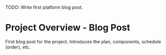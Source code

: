 TODO: Write first platform blog post.

# Project Overview - Blog Post

First blog post for the project. Introduces the plan, components, schedule (order), etc.